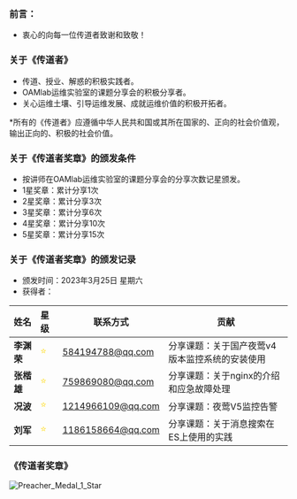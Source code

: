 ### 前言：
- 衷心的向每一位传道者致谢和致敬！

### 关于《传道者》
- 传道、授业、解惑的积极实践者。
- OAMlab运维实验室的课题分享会的积极分享者。
- 关心运维土壤、引导运维发展、成就运维价值的积极开拓者。

*所有的《传道者》应遵循中华人民共和国或其所在国家的、正向的社会价值观，输出正向的、积极的社会价值。

### 关于《传道者奖章》的颁发条件
- 按讲师在OAMlab运维实验室的课题分享会的分享次数记星颁发。
- 1星奖章：累计分享1次
- 2星奖章：累计分享3次
- 3星奖章：累计分享6次
- 4星奖章：累计分享10次
- 5星奖章：累计分享15次

### 关于《传道者奖章》的颁发记录
- 颁发时间：2023年3月25日 星期六
- 获得者：

| 姓名						 | 星级	                            |联系方式| 贡献                      |
|----------|:-------------------------------|-----------------|-------------------------|
| **李渊荣**  | <font color="#FFD700">⭐</font> |   584194788@qq.com | 分享课题：关于国产夜莺v4版本监控系统的安装使用 |
| **张楷雄**  | <font color="#FFD700">⭐</font> |  759869080@qq.com | 分享课题：关于nginx的介绍和应急故障处理  |
| **况波**   | <font color="#FFD700">⭐</font> |   1214966109@qq.com | 分享课题：夜莺V5监控告警           |
| **刘军**   | <font color="#FFD700">⭐</font> |  1186158664@qq.com | 分享课题：关于消息搜索在ES上使用的实践    |



### 《传道者奖章》

<p align="left">
	<img alt="Preacher_Medal_1_Star" src="https://gitee.com/OAMLab/oamlab/raw/main/OAMLab/131_%E4%BC%A0%E9%81%93%E8%80%85/501_1_star_medal.png">
</p>